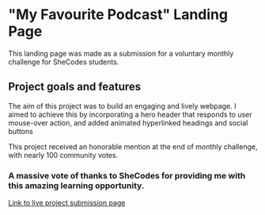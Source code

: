 # "My Favourite Podcast" Landing Page

This landing page was made as a submission for a voluntary monthly challenge for SheCodes students.


## Project goals and features

The aim of this project was to build an engaging and lively webpage. I aimed to achieve this by incorporating a hero header that responds to user mouse-over action, and added animated hyperlinked headings and social buttons

This project received an honorable mention at the end of monthly challenge, with nearly 100 community votes.

### A massive vote of thanks to SheCodes for providing me with this amazing learning opportunity. 

[Link to live project submission page](https://www.shecodes.io/contests/favorite-podcast/contest_entries/lavanya-van-wyk-south-african/preview)

